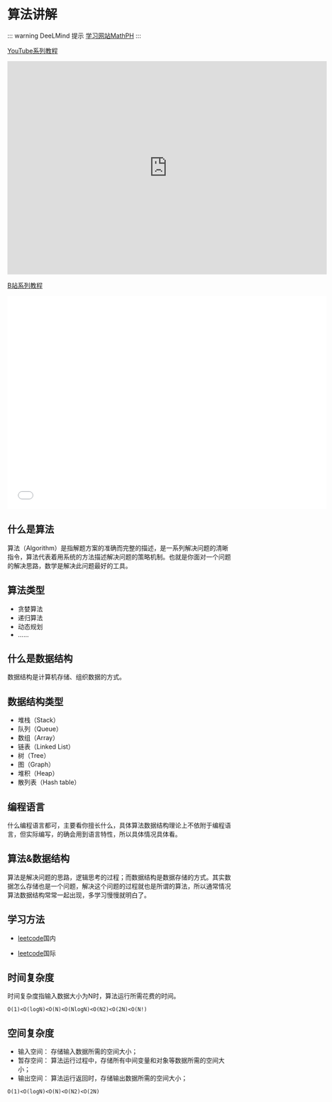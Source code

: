 # 算法讲解

::: warning DeeLMind 提示
[学习网站MathPH](https://mathph.org/)
:::

[YouTube系列教程](https://www.youtube.com/watch?v=DUcAMiICvf0&list=PLgZqc0esdeS8OX7etO9tUp8wIqHx-6uGj)
<iframe width="720px" height="480px" src="https://www.youtube.com/embed/DUcAMiICvf0" title="YouTube video player" frameborder="0" allow="accelerometer; autoplay; clipboard-write; encrypted-media; gyroscope; picture-in-picture" allowfullscreen></iframe>

[B站系列教程](https://www.bilibili.com/medialist/play/282616786?from=space&business=space_series&business_id=2623496&desc=1&spm_id_from=333.999.0.0)
<iframe src="//player.bilibili.com/player.html?aid=387918339&bvid=BV1Ad4y197mY&cid=831089110&page=1"  frameborder="no"  allowfullscreen="true" style="width:720px;height:480px"> 
</iframe>

## 什么是算法

算法（Algorithm）是指解题方案的准确而完整的描述，是一系列解决问题的清晰指令，算法代表着用系统的方法描述解决问题的策略机制。也就是你面对一个问题的解决思路，数学是解决此问题最好的工具。



<DocsAD/>

## 算法类型

* 贪婪算法
* 递归算法
* 动态规划
* ......

## 什么是数据结构

数据结构是计算机存储、组织数据的方式。

## 数据结构类型

* 堆栈（Stack）
* 队列（Queue）
* 数组（Array）
* 链表（Linked List）
* 树（Tree）
* 图（Graph）
* 堆积（Heap）
* 散列表（Hash table）

## 编程语言

什么编程语言都可，主要看你擅长什么，具体算法数据结构理论上不依附于编程语言，但实际编写，的确会用到语言特性，所以具体情况具体看。

## 算法&数据结构

算法是解决问题的思路，逻辑思考的过程；而数据结构是数据存储的方式。其实数据怎么存储也是一个问题，解决这个问题的过程就也是所谓的算法，所以通常情况算法数据结构常常一起出现，多学习慢慢就明白了。

## 学习方法

* [leetcode](https://leetcode.cn/)国内

* [leetcode](https://leetcode.com/)国际

## 时间复杂度

时间复杂度指输入数据大小为N时，算法运行所需花费的时间。

`O(1)<O(logN)<O(N)<O(NlogN)<O(N2)<O(2N)<O(N!)`

## 空间复杂度

* 输入空间： 存储输入数据所需的空间大小；
* 暂存空间： 算法运行过程中，存储所有中间变量和对象等数据所需的空间大小；
* 输出空间： 算法运行返回时，存储输出数据所需的空间大小；

`O(1)<O(logN)<O(N)<O(N2)<O(2N)`